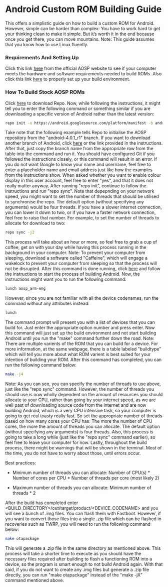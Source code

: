 # Android Custom ROM Building Guide
This offers a simplistic guide on how to build a custom ROM for Android. However, simple can be harder than complex: You have to work hard to get your thinking clean to make it simple. But it’s worth it in the end because once you get there, you can move mountains.
Note: This guide assumes that you know how to use Linux fluently.

### Requirements And Setting Up
Click this link [here](https://source.android.com/setup/build/requirements) from the official AOSP website to see if your computer meets the hardware and software requirements needed to build ROMs. Also click this link [here](https://source.android.com/setup/build/initializing) to properly set up your build environment.

### How To Build Stock AOSP ROMs
Click [here](https://source.android.com/setup/build/downloading) to download Repo. Now, while following the instructions, it might tell you to enter the following command or something similar if you are downloading a specific version of Android rather than the latest version:
```sh
repo init -u https://android.googlesource.com/platform/manifest -b android-4.0.1_r1
```
Take note that the following example tells Repo to initialise the AOSP repository from the "android-4.0.1_r1" branch. If you want to download another branch of Android, click [here](https://source.android.com/setup/start/build-numbers#source-code-tags-and-builds) or the link provided in the instructions. After that, just copy the branch name from the appropriate row from the table into the command and run it. You should have configured Git if you followed the instructions closely, or this command will result in an error. If you do not want Google to know your name and username, feel free to enter a placeholder name and email address just like how the examples from the instructions show. When asked whether you want to enable colour display in this user account, feel free to enter "yes", and that it does not really matter anyway.
After running "repo init", continue to follow the instructions and run "repo sync". Note that depepnding on your network speed, you might want to set the number of threads that should be utilised to synchronise the repo. The default option (without specifying any arguments) would be four threads. If you have a slower internet connection, you can lower it down to two, or if you have a faster network connection, feel free to raise that number. For example, to set the number of threads to allocate for download to two:
```sh
repo sync -j2
```
This process will take about an hour or more, so feel free to grab a cup of coffee, get on with your day while having this process running in the background in your computer.
Note: To prevent your computer from sleeping, download a software called "Caffeine", which will engage a wakelock to prevent your computer from sleeping so that the process will not be disrupted.
After this command is done running, click [here](https://source.android.com/setup/build/building) and follow the instructions to start the process of building Android. Now, the instructions might want you to run the following command:
```sh
lunch aosp_arm-eng
```
However, since you are not familiar with all the device codenames, run the command without any attributes instead:
```sh
lunch
```
The command prompt will present you with a list of devices that you can build for. Just enter the appropriate option number and press enter. Now this command will just set up the build environment and not start building Android until you run the "make" command further down the road.
Note: There are multiple varients of the ROM that you can build for a device. For more information, at the same webpage, there is a table labeled "buildtype" which will tell you more about what ROM varient is best suited for your intention of building your ROM.
After this command has completed, you can run the following command below:
```sh
make -j4
```
Note: As you can see, you can specify the number of threads to use above, just like the "repo sync" command. However, the number of threads you should use is now wholly dependent on the amount of resources you should allocate to your CPU, rather than going by your internet speed, as we are well past of downloading source code from the internet and are now building Android, which is a very CPU intensive task, so your computer is going to get real toasty really fast. So set the appropriate number of threads based on how many cores your CPU has. The more the number of CPU cores, the more the amount of threads you can allocate. The default option (without specifying any arguments) is four threads. Also, this process is going to take a long while (just like the "repo sync" command earlier), so feel free to leave your computer for now. Lastly, throughout the build process, there might be warnings that will be shown in the terminal. Most of the time, you do not have to worry about those, until errors occur.

Best practices:

- Minimum number of threads you can allocate: Number of CPU(s) * Number of cores per CPU * Number of threads per core (most likely 2)

- Maximum number of threads you can allocate: Minimum number of threads * 2

After the build has completed enter <BUILD_DIRECTORY>/out/target/product/<DEVICE_CODENAME> and you will see a bunch of .img files. You can flash them with Fastboot. However, if you want to convert those files into a single .zip file which can be flashed in recoveries such as TWRP, you will need to run the following command below:

```sh
make otapackage
```

This will generate a .zip file in the same directory as mentioned above. This process will take a shorter time to execute as you should have the necessary files required after building to flash a functioning ROM into a device, so the program is smart enough to not build Android again. With that said, if you do not want to create any .img files but generate a .zip file directly, you can run "make otapackage" instead of the "make -jX" command mentioned above.
